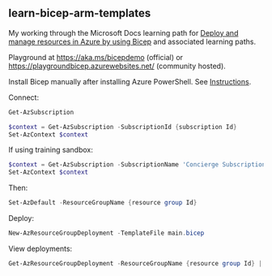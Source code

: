 ## learn-bicep-arm-templates

My working through the Microsoft Docs learning path for [Deploy and manage resources in Azure by using Bicep](https://docs.microsoft.com/en-us/learn/paths/bicep-deploy/) and associated learning paths.

Playground at https://aka.ms/bicepdemo (official) or https://playgroundbicep.azurewebsites.net/ (community hosted).

Install Bicep manually after installing Azure PowerShell. See [Instructions](https://docs.microsoft.com/en-us/azure/azure-resource-manager/bicep/install#windows).

Connect:

```powershell
Get-AzSubscription
```

```powershell
$context = Get-AzSubscription -SubscriptionId {subscription Id}
Set-AzContext $context
```

If using training sandbox:

```powershell
$context = Get-AzSubscription -SubscriptionName 'Concierge Subscription'
Set-AzContext $context
```

Then:

```powershell
Set-AzDefault -ResourceGroupName {resource group Id}
```

Deploy:

```powershell
New-AzResourceGroupDeployment -TemplateFile main.bicep
```

View deployments:

```powershell
Get-AzResourceGroupDeployment -ResourceGroupName {resource group Id} | Format-Table
```

